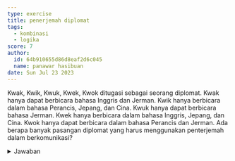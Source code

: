 ```yaml
---
type: exercise
title: penerjemah diplomat
tags:
  - kombinasi
  - logika
score: 7
author:
  id: 64b910655d86d8eaf2d6c045
  name: panawar hasibuan
date: Sun Jul 23 2023
---
```


Kwak, Kwik, Kwuk, Kwek, Kwok ditugasi sebagai seorang diplomat. Kwak hanya dapat berbicara bahasa
Inggris dan Jerman. Kwik hanya berbicara dalam bahasa Perancis, Jepang, dan Cina. Kwuk hanya dapat
berbicara bahasa Jerman. Kwek hanya berbicara dalam bahasa Inggris, Jepang, dan Cina. Kwok hanya
dapat berbicara dalam bahasa Perancis dan Jerman. Ada berapa banyak pasangan diplomat yang harus
menggunakan penterjemah dalam berkomunikasi?

<details>

<summary>Jawaban</summary>

| Diplomat | Inggris    | Jerman     | Prancis    | Jepang     | China      |
| -------- | ---------- | ---------- | ---------- | ---------- | ---------- |
| Kwak     | $\bigcirc$ | $\bigcirc$ |            |            |            |
| Kwik     |            |            | $\bigcirc$ | $\bigcirc$ | $\bigcirc$ |
| Kwuk     |            | $\bigcirc$ |            |            |            |
| Kwek     | $\bigcirc$ |            |            | $\bigcirc$ | $\bigcirc$ |
| Kwok     |            | $\bigcirc$ | $\bigcirc$ |            |            |

Dari tabel diatas dapat dilihat bahwa:

- Kwak mempunyai bahasa yang saling dipahami dengan Kwek, Kwuk, Kwok. Butuh 1 penerjemah Kwak dan Kwik
- Kwik mempunyai bahasa yang saling dipahami dengan Kwek, Kwok. Butuh 1 penerjemah antara Kwik dan Kwuk
- Kwuk mempunyai bahasa yang saling dipahami dengan Kwok. Butuh 1 penerjemah antara Kwuk dan Kwek
- Kwek dan Kwok butuh 1 penerjemah

Jadi, dibutuhkan 4 penerjemah.
</details>
